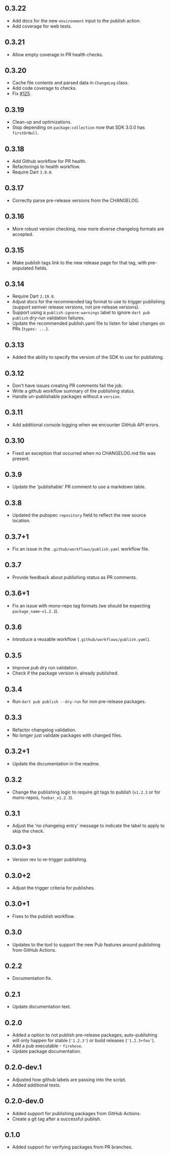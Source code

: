 ## 0.3.22
- Add docs for the new `environment` input to the publish action.
- Add coverage for web tests.

## 0.3.21
- Allow empty coverage in PR health checks.

## 0.3.20
- Cache file contents and parsed data in `ChangeLog` class.
- Add code coverage to checks.
- Fix [#125](https://github.com/dart-lang/ecosystem/issues/125).

## 0.3.19
- Clean-up and optimizations.
- Stop depending on `package:collection` now that SDK 3.0.0 has `firstOrNull`.

## 0.3.18
- Add Github workflow for PR health.
- Refactorings to health workflow.
- Require Dart `3.0.0`.

## 0.3.17

- Correctly parse pre-release versions from the CHANGELOG.

## 0.3.16

- More robust version checking, now more diverse changelog formats are accepted.

## 0.3.15

- Make publish tags link to the new release page for that tag, with
  pre-populated fields.

## 0.3.14

- Require Dart `2.19.0`.
- Adjust docs for the recommended tag format to use to trigger publishing
  (support semver release versions, not pre-release versions).
- Support using a `publish-ignore-warnings` label to ignore `dart pub publish`
  dry-run validation failures.
- Update the recommended publish.yaml file to listen for label changes on PRs
  (`types: ...`).

## 0.3.13

- Added the ability to specify the version of the SDK to use for publishing.

## 0.3.12

- Don't have issues creating PR comments fail the job.
- Write a github workflow summary of the publishing status.
- Handle un-publishable packages without a `version`.

## 0.3.11

- Add additional console logging when we encounter GitHub API errors.

## 0.3.10

- Fixed an exception that occurred when no CHANGELOG.md file was present.

## 0.3.9

- Update the 'publishable' PR comment to use a markdown table.

## 0.3.8

- Updated the pubspec `repository` field to reflect the new source location.

## 0.3.7+1

- Fix an issue in the `.github/workflows/publish.yaml` workflow file.

## 0.3.7

- Provide feedback about publishing status as PR comments.

## 0.3.6+1

- Fix an issue with mono-repo tag formats (we should be expecting
  `package_name-v1.2.3`).

## 0.3.6

- Introduce a reusable workflow (`.github/workflows/publish.yaml`).

## 0.3.5

- Improve pub dry run validation.
- Check if the package version is already published.

## 0.3.4

- Run `dart pub publish --dry-run` for non pre-release packages.

## 0.3.3

- Refactor changelog validation.
- No longer just validate packages with changed files.

## 0.3.2+1

- Update the documentation in the readme.

## 0.3.2

- Change the publishing logic to require git tags to publish (`v1.2.3` or for
  mono-repos, `foobar_v1.2.3`).

## 0.3.1

- Adjust the 'no changelog entry' message to indicate the label to apply to
  skip the check.

## 0.3.0+3

- Version rev to re-trigger publishing.

## 0.3.0+2

- Adjust the trigger criteria for publishes.

## 0.3.0+1

- Fixes to the publish workflow.

## 0.3.0

- Updates to the tool to support the new Pub features around publishing from
  GitHub Actions.

## 0.2.2

- Documentation fix.

## 0.2.1

- Update documentation text.

## 0.2.0

- Added a option to not publish pre-release packages; auto-publishing will only
  happen for stable (`'1.2.3'`) or build releases (`'1.2.3+foo'`).
- Add a pub executable - `firehose`.
- Update package documentation.

## 0.2.0-dev.1

- Adjusted how github labels are passing into the script.
- Added additional tests.

## 0.2.0-dev.0

- Added support for publishing packages from GitHub Actions.
- Create a git tag after a successful publish.

## 0.1.0

- Added support for verifying packages from PR branches.
